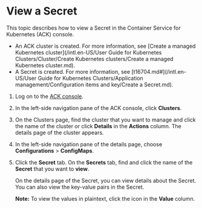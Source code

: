 # View a Secret

This topic describes how to view a Secret in the Container Service for Kubernetes \(ACK\) console.

-   An ACK cluster is created. For more information, see [Create a managed Kubernetes cluster](/intl.en-US/User Guide for Kubernetes Clusters/Cluster/Create Kubernetes clusters/Create a managed Kubernetes cluster.md).
-   A Secret is created. For more information, see [t16704.md\#](/intl.en-US/User Guide for Kubernetes Clusters/Application management/Configuration items and key/Create a Secret.md).

1.  Log on to the [ACK console](https://cs.console.aliyun.com).

2.  In the left-side navigation pane of the ACK console, click **Clusters**.

3.  On the Clusters page, find the cluster that you want to manage and click the name of the cluster or click **Details** in the **Actions** column. The details page of the cluster appears.

4.  In the left-side navigation pane of the details page, choose **Configurations** \> **ConfigMaps**.

5.  Click the **Secret** tab. On the **Secrets** tab, find and click the name of the **Secret** that you want to **view**.

    On the details page of the Secret, you can view details about the Secret. You can also view the key-value pairs in the Secret.

    **Note:** To view the values in plaintext, click the icon in the **Value** column.


